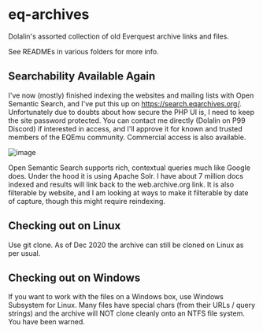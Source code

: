 # eq-archives
Dolalin's assorted collection of old Everquest archive links and files.

See READMEs in various folders for more info.

## Searchability Available Again
I've now (mostly) finished indexing the websites and mailing lists with Open Semantic Search, and I've put this up on https://search.eqarchives.org/. Unfortunately due to doubts about how secure the PHP UI is, I need to keep the site password protected. You can contact me directly (Dolalin on P99 Discord) if interested in access, and I'll approve it for known and trusted members of the EQEmu community. Commercial access is also available.

![image](https://user-images.githubusercontent.com/3513358/124090908-34e9b300-da4d-11eb-8c19-8063398ce6e5.png)

Open Semantic Search supports rich, contextual queries much like Google does. Under the hood it is using Apache Solr. I have about 7 million docs indexed and results will link back to the web.archive.org link. It is also filterable by website, and I am looking at ways to make it filterable by date of capture, though this might require reindexing. 

## Checking out on Linux
Use git clone. As of Dec 2020 the archive can still be cloned on Linux as per usual.

## Checking out on Windows
If you want to work with the files on a Windows box, use Windows Subsystem for Linux. Many files have special chars (from their URLs / query strings) and the archive will NOT clone cleanly onto an NTFS file system. You have been warned.
